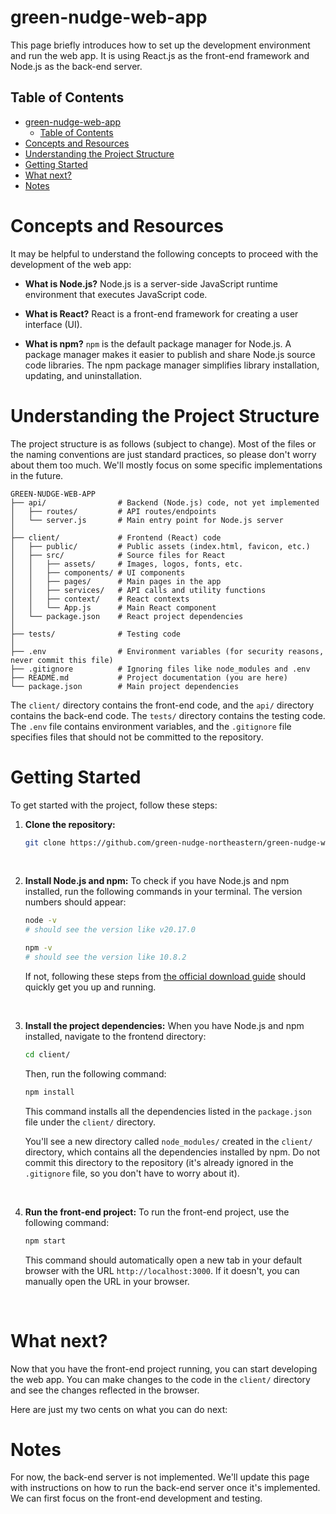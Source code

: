 # green-nudge-web-app

This page briefly introduces how to set up the development environment and run the web app. It is using React.js as the front-end framework and Node.js as the back-end server.


## Table of Contents
- [green-nudge-web-app](#green-nudge-web-app)
  - [Table of Contents](#table-of-contents)
- [Concepts and Resources](#concepts-and-resources)
- [Understanding the Project Structure](#understanding-the-project-structure)
- [Getting Started](#getting-started)
- [What next?](#what-next)
- [Notes](#notes)

# Concepts and Resources

It may be helpful to understand the following concepts to proceed with the development of the web app:

- **What is Node.js?**
    Node.js is a server-side JavaScript runtime environment that executes JavaScript code.

- **What is React?**
    React is a front-end framework for creating a user interface (UI).

- **What is npm?**
    `npm` is the default package manager for Node.js. A package manager makes it easier to publish and share Node.js source code libraries. The npm package manager simplifies library installation, updating, and uninstallation.


# Understanding the Project Structure

The project structure is as follows (subject to change). Most of the files or the naming conventions are just standard practices, so please don't worry about them too much. We'll mostly focus on some specific implementations in the future.

```plaintext
GREEN-NUDGE-WEB-APP
├── api/                # Backend (Node.js) code, not yet implemented
│   ├── routes/         # API routes/endpoints
│   └── server.js       # Main entry point for Node.js server
│
├── client/             # Frontend (React) code
│   ├── public/         # Public assets (index.html, favicon, etc.)
│   ├── src/            # Source files for React
│   │   ├── assets/     # Images, logos, fonts, etc.
│   │   ├── components/ # UI components
│   │   ├── pages/      # Main pages in the app
│   │   ├── services/   # API calls and utility functions
│   │   ├── context/    # React contexts
│   │   └── App.js      # Main React component
│   └── package.json    # React project dependencies
│
├── tests/              # Testing code
│
├── .env                # Environment variables (for security reasons, never commit this file)
├── .gitignore          # Ignoring files like node_modules and .env
├── README.md           # Project documentation (you are here)
└── package.json        # Main project dependencies
```

The `client/` directory contains the front-end code, and the `api/` directory contains the back-end code. The `tests/` directory contains the testing code. The `.env` file contains environment variables, and the `.gitignore` file specifies files that should not be committed to the repository.


# Getting Started

To get started with the project, follow these steps:

1. **Clone the repository:**
    ```bash
    git clone https://github.com/green-nudge-northeastern/green-nudge-web-app.git
    ```

    <p> <br> </p>

2. **Install Node.js and npm:**
    To check if you have Node.js and npm installed, run the following commands in your terminal. The version numbers should appear:
    ```bash
    node -v
    # should see the version like v20.17.0

    npm -v
    # should see the version like 10.8.2
    ```
    
    If not, following these steps from [the official download guide](https://nodejs.org/en/download/package-manager/) should quickly get you up and running.


    <p> <br> </p>

3. **Install the project dependencies:**
    When you have Node.js and npm installed, navigate to the frontend directory:
    ```bash
    cd client/
    ```
    Then, run the following command:
    ```bash
    npm install
    ```
    This command installs all the dependencies listed in the `package.json` file under the `client/` directory.

    You'll see a new directory called `node_modules/` created in the `client/` directory, which contains all the dependencies installed by npm. Do not commit this directory to the repository (it's already ignored in the `.gitignore` file, so you don't have to worry about it).

    <p> <br> </p>

4. **Run the front-end project:**
    To run the front-end project, use the following command:
    ```bash
    npm start
    ```
    This command should automatically open a new tab in your default browser with the URL `http://localhost:3000`. If it doesn't, you can manually open the URL in your browser.

    <p> <br> </p>

# What next?

Now that you have the front-end project running, you can start developing the web app. You can make changes to the code in the `client/` directory and see the changes reflected in the browser.

Here are just my two cents on what you can do next:



# Notes

For now, the back-end server is not implemented. We'll update this page with instructions on how to run the back-end server once it's implemented. We can first focus on the front-end development and testing.